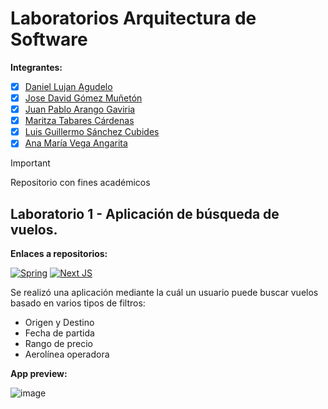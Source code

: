 # Laboratorios Arquitectura de Software

**Integrantes:**

- [X] [Daniel Lujan Agudelo](https://github.com/daniel-lujan)
- [X] [Jose David Gómez Muñetón](https://github.com/JoseGomez14)
- [X] [Juan Pablo Arango Gaviria](https://github.com/JuanPablo-A)
- [X] [Maritza Tabares Cárdenas](https://github.com/MaritzaTC)
- [X] [Luis Guillermo Sánchez Cubides](https://github.com/GuillermoSanchez11)
- [X] [Ana María Vega Angarita](https://github.com/anavegaa)

> [!IMPORTANT]  
> Repositorio con fines académicos

## Laboratorio 1 - Aplicación de búsqueda de vuelos.

**Enlaces a repositorios:**

[![Spring](https://img.shields.io/badge/spring-%236DB33F.svg?style=for-the-badge&logo=spring&logoColor=white)](https://github.com/JoseGomez14/labs-arq-soft/tree/main/lab-1/backend) [![Next JS](https://img.shields.io/badge/Next-black?style=for-the-badge&logo=next.js&logoColor=white)](https://github.com/JoseGomez14/labs-arq-soft/tree/main/lab-1/frontend)

Se realizó una aplicación mediante la cuál un usuario puede buscar vuelos basado en varios tipos de filtros:
- Origen y Destino
- Fecha de partida
- Rango de precio
- Aerolínea operadora

**App preview:**

![image](https://github.com/JoseGomez14/labs-arq-soft/assets/110677919/e0df0b85-cc80-4638-b08e-f5c6d12b2230)

